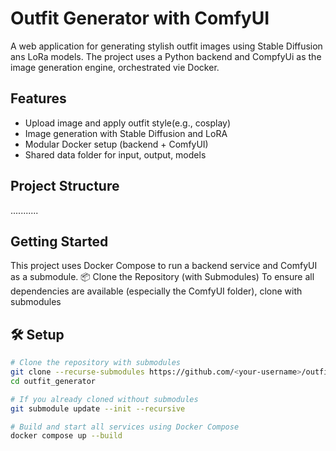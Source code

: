 # Outfit Generator with ComfyUI

A web application for generating stylish outfit images using Stable Diffusion ans LoRa models.
The project uses a Python backend and CompfyUi as the image generation engine, orchestrated vie Docker.

## Features

- Upload image and apply outfit style(e.g., cosplay)
- Image generation with Stable Diffusion and LoRA
- Modular Docker setup (backend + ComfyUI)
- Shared data folder for input, output, models

## Project Structure

...........

## Getting Started

This project uses Docker Compose to run a backend service and ComfyUI as a submodule.
📦 Clone the Repository (with Submodules)
To ensure all dependencies are available (especially the ComfyUI folder), clone with submodules

## 🛠 Setup

```bash
# Clone the repository with submodules
git clone --recurse-submodules https://github.com/<your-username>/outfit_generator.git
cd outfit_generator

# If you already cloned without submodules
git submodule update --init --recursive

# Build and start all services using Docker Compose
docker compose up --build
